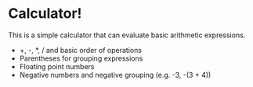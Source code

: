 # Calculator!

This is a simple calculator that can evaluate basic arithmetic expressions.

- +, -, *, / and basic order of operations
- Parentheses for grouping expressions
- Floating point numbers
- Negative numbers and negative grouping (e.g. -3, -(3 + 4))